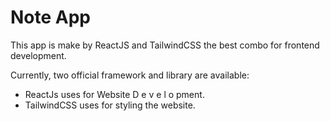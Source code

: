 # Note App

This app is make by ReactJS and TailwindCSS the best combo for frontend development.

Currently, two official framework and library are available:

- ReactJs uses for Website D e v e l o pment.
- TailwindCSS uses for styling the website.
